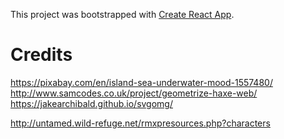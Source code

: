 This project was bootstrapped with [Create React App](https://github.com/facebookincubator/create-react-app).


# Credits
https://pixabay.com/en/island-sea-underwater-mood-1557480/
http://www.samcodes.co.uk/project/geometrize-haxe-web/
https://jakearchibald.github.io/svgomg/

http://untamed.wild-refuge.net/rmxpresources.php?characters
